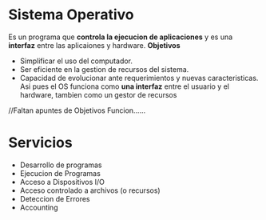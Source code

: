 # Sistema Operativo
Es un programa que **controla la ejecucion de aplicaciones** y es una **interfaz** entre las aplicaiones y hardware.
**Objetivos**
- Simplificar el uso del computador.
- Ser eficiente en la gestion de recursos del sistema.
- Capacidad de evolucionar ante requerimientos y nuevas caracteristicas.
Asi pues el OS funciona como **una interfaz** entre el usuario y el hardware, tambien como un gestor de recursos 

//Faltan apuntes de Objetivos Funcion......
# Servicios
- Desarrollo de programas
- Ejecucion de Programas
- Acceso a Dispositivos I/O
- Acceso controlado a archivos (o recursos)
- Deteccion de Errores
- Accounting 